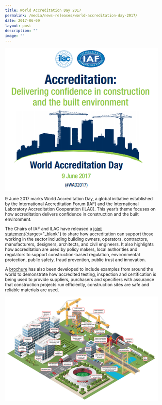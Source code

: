 ```yaml
---
title: World Accreditation Day 2017
permalink: /media/news-releases/world-accreditation-day-2017/
date: 2017-06-09
layout: post
description: ""
image: ""
---
```

<img style="width:567px" alt="WAD 2017" src="/images/press-release/documents/WAD2017_1.png">

9 June 2017 marks World Accreditation Day, a global initiative established by the International Accreditation Forum (IAF) and the International Laboratory Accreditation Cooperation (ILAC). This year’s theme focuses on how accreditation delivers confidence in construction and the built environment.
 
The Chairs of IAF and ILAC have released a [joint statement](http://ilac.org/?ddownload=120755){:target="\_blank"} to share how accreditation can support those working in the sector including building owners, operators, contractors, manufacturers, designers, architects, and civil engineers. It also highlights how accreditation are used by policy makers, local authorities and regulators to support construction-based regulation, environmental protection, public safety, fraud prevention, public trust and innovation.

A [brochure](http://ilac.org/?ddownload=120762) has also been developed to include examples from around the world to demonstrate how accredited testing, inspection and certification is being used to provide suppliers, purchasers and specifiers with assurance that construction projects run efficiently, construction sites are safe and reliable materials are used.

![WAD2017_2](/images/press-release/documents/WAD2017_2.PNG)